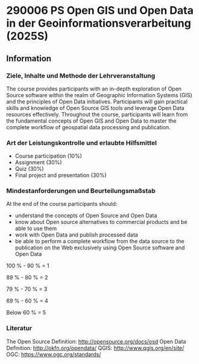 # 290006 PS Open GIS und Open Data in der Geoinformationsverarbeitung (2025S)

## Information

### Ziele, Inhalte und Methode der Lehrveranstaltung
The course provides participants with an in-depth exploration of Open Source software within the realm of Geographic Information Systems (GIS) and the principles of Open Data initiatives. Participants will gain practical skills and knowledge of Open Source GIS tools and leverage Open Data resources effectively. Throughout the course, participants will learn from the fundamental concepts of Open GIS and Open Data to master the complete workflow of geospatial data processing and publication.

### Art der Leistungskontrolle und erlaubte Hilfsmittel
- Course participation (10%)
- Assignment (30%)
- Quiz (30%)
- Final project and presentation (30%)

### Mindestanforderungen und Beurteilungsmaßstab
At the end of the course participants should:
- understand the concepts of Open Source and Open Data
- know about Open source alternatives to commercial products and be able to use them
- work with Open Data and publish processed data
- be able to perform a complete workflow from the data source to the publication on the Web exclusively using Open Source software and Open Data

100 % - 90 % = 1

89 % - 80 % = 2

79 % - 70 % = 3

69 % - 60 % = 4

Below 60 % = 5

### Literatur
The Open Source Definition: http://opensource.org/docs/osd
Open Data Definition: http://okfn.org/opendata/
QGIS: http://www.qgis.org/en/site/
OGC: https://www.ogc.org/standards/
